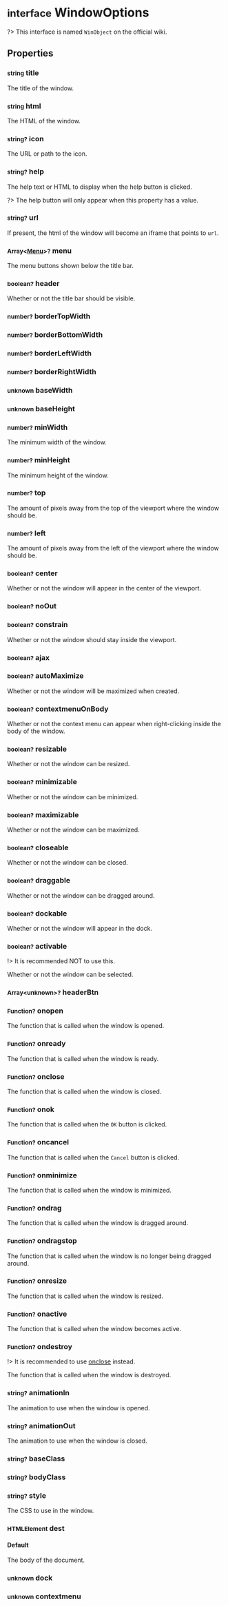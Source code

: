 # <small>interface</small> WindowOptions

?> This interface is named `WinObject` on the official wiki.

## Properties

### <small>string</small> title
The title of the window.
### <small>string</small> html
The HTML of the window.
### <small>string?</small> icon
The URL or path to the icon.
### <small>string?</small> help
The help text or HTML to display when the help button is clicked.

?> The help button will only appear when this property has a value.
### <small>string?</small> url
If present, the html of the window will become an iframe that points to `url`.
### <small>Array\<[Menu](api/interfaces/Menu.md)>?</small> menu
The menu buttons shown below the title bar.
### <small>boolean?</small> header
Whether or not the title bar should be visible.
### <small>number?</small> borderTopWidth
### <small>number?</small> borderBottomWidth
### <small>number?</small> borderLeftWidth
### <small>number?</small> borderRightWidth
### <small>unknown</small> baseWidth
### <small>unknown</small> baseHeight
### <small>number?</small> minWidth
The minimum width of the window.
### <small>number?</small> minHeight
The minimum height of the window.
### <small>number?</small> top
The amount of pixels away from the top of the viewport where the window should be.
### <small>number?</small> left
The amount of pixels away from the left of the viewport where the window should be.
### <small>boolean?</small> center
Whether or not the window will appear in the center of the viewport.
### <small>boolean?</small> noOut
### <small>boolean?</small> constrain
Whether or not the window should stay inside the viewport.
### <small>boolean?</small> ajax
### <small>boolean?</small> autoMaximize
Whether or not the window will be maximized when created.
### <small>boolean?</small> contextmenuOnBody
Whether or not the context menu can appear when right-clicking inside the body of the window.
### <small>boolean?</small> resizable
Whether or not the window can be resized.
### <small>boolean?</small> minimizable
Whether or not the window can be minimized.
### <small>boolean?</small> maximizable
Whether or not the window can be maximized.
### <small>boolean?</small> closeable
Whether or not the window can be closed.
### <small>boolean?</small> draggable
Whether or not the window can be dragged around.
### <small>boolean?</small> dockable
Whether or not the window will appear in the dock.
### <small>boolean?</small> activable
!> It is recommended NOT to use this.

Whether or not the window can be selected.
### <small>Array\<unknown>?</small> headerBtn
### <small>Function?</small> onopen
The function that is called when the window is opened.
### <small>Function?</small> onready
The function that is called when the window is ready.
### <small>Function?</small> onclose
The function that is called when the window is closed.
### <small>Function?</small> onok
The function that is called when the `OK` button is clicked.
### <small>Function?</small> oncancel
The function that is called when the `Cancel` button is clicked.
### <small>Function?</small> onminimize
The function that is called when the window is minimized.
### <small>Function?</small> ondrag
The function that is called when the window is dragged around.
### <small>Function?</small> ondragstop
The function that is called when the window is no longer being dragged around.
### <small>Function?</small> onresize
The function that is called when the window is resized.
### <small>Function?</small> onactive
The function that is called when the window becomes active.
### <small>Function?</small> ondestroy
!> It is recommended to use [onclose](#function-onclose) instead.

The function that is called when the window is destroyed.
### <small>string?</small> animationIn
The animation to use when the window is opened.
### <small>string?</small> animationOut
The animation to use when the window is closed.
### <small>string?</small> baseClass
### <small>string?</small> bodyClass
### <small>string?</small> style
The CSS to use in the window.
### <small>HTMLElement</small> dest
#### Default
The body of the document.
### <small>unknown</small> dock
### <small>unknown</small> contextmenu